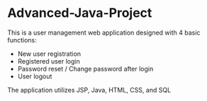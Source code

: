 # Advanced-Java-Project
This is a user management web application designed with 4 basic functions:
* New user registration  
* Registered user login  
* Password reset / Change password after login  
* User logout  

The application utilizes JSP, Java, HTML, CSS, and SQL
